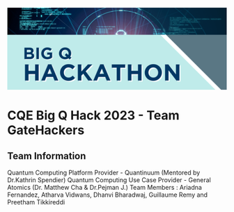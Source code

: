 ![Event Poster](img/bigqhack-chicago-2023.png)

# CQE Big Q Hack 2023 - Team GateHackers

## Team Information 
Quantum Computing Platform Provider - Quantinuum (Mentored by Dr.Kathrin Spendier)
Quantum Computing Use Case Provider - General Atomics (Dr. Matthew Cha & Dr.Pejman J.)
Team Members : Ariadna Fernandez, Atharva Vidwans, Dhanvi Bharadwaj, Guillaume Remy and Preetham Tikkireddi

